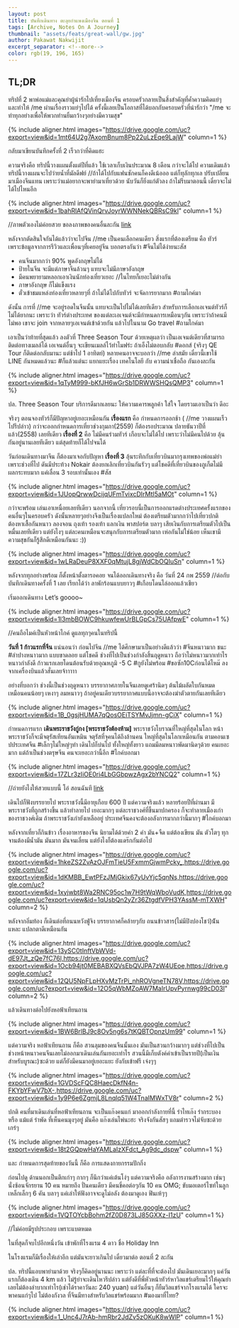 ```yaml
---
layout: post
title: บันทึกเดินทาง ตะลุยกำแพงเมืองจีน ตอนที่ 1
tags: [Archive, Notes On A Journey]
thumbnail: "assets/feats/great-wall/gw.jpg"
author: Pakawat Nakwijit
excerpt_separator: <!--more-->
color: rgb(19, 196, 165)
---
```


## TL;DR

ทริปที่ 2 พาพ่อแม่และคุณย่าผู้น่ารักไปเที่ยงเมืองจีน ครอบครัวกลายเป็นสิ่งสำคัญที่ค้ำความคิดแย่ๆ และทำให้ /me ผ่านเรื่องราวแย่ๆไปได้ ครั้งนี้เลยเป็นโอกาสที่ได้บอกกับครอบครัวที่น่ารักว่า "/me จะทำทุกอย่างเพื่อให้พวกท่านยิ้มกว้างๆอย่างมีความสุข"
<!--more-->

{% include aligner.html images="https://drive.google.com/uc?export=view&id=1mt64U2g7AxomBnum8Pp22uLzEqe9LajW" column=1 %}

กลับมาเขียนบันทึกครั้งที่ 2 เร็วกว่าที่คิดแฮะ

ความจริงคือ ทริปนี้วางแผนตั้งแต่ปีที่แล้ว ใช้เวลาเก็บเงินประมาณ 8 เดือน กว่าจะได้ไป ความเดิมแล้ว ทริปนี้วางแผนจะไปว่ายน้ำที่มัลดีฟย์ //ถ้าได้ไปกับแฟนซักคนก็คงดีเน้อออ แต่ก็ทุลักทุกเล ปรับเปลี่ยนมาเมืองจีนแทน เพราะว่าแม่อยากจะพาย่ามาเที่ยวด้วย นับวันก็ยิ่งแก่ตัวลง ถ้าไม่รีบมาตอนนี้ เดี๋ยวจะไม่ได้ไปไหนอีก

{% include aligner.html images="https://drive.google.com/uc?export=view&id=1bahRlAfQVinQrvJoyrWWNNekQBRsC9kl" column=1 %}

//ภาพตัวเองไม่ค่อยสวย ขอลงภาพของคนอื่นละกัน [link](http://chill.co.th/article.php?aid=106)

หลังจากตัดสินใจกันได้แล้วว่าจะไปจีน //me เป็นคนเลือกคนเดียว สิ่งแรกที่ต้องเตรียม คือ ทัวร์ เพราะข้อมูลจากการรีวิวและเพื่อนๆที่เคยอยู่จีน บอกตรงกันว่า <span class="tag-en">#จีนไม่ได้ง่ายนะสัส</span>

* คนจีนมากกว่า 90% พูดอังกฤษไม่ได้
* ป้ายในจีน จะมีแต่ภาษาจีนล้วนๆ แทบจะไม่มีภาษาอังกฤษ
* มีคนพยายามหลอกเอาเงินนักท่องเที่ยวเยอะ //ในไทยก็เยอะไม่ต่างกัน
* ภาษาอังกฤษ ก็ไม่แข็งแรง
* ตั๋วเข้าชมแหล่งท่องเที่ยวหลายๆที่ ถ้าไม่ได้ไปกับทัวร์ จะจัดการยากมาก <span class="tag-en">#ถามไกค์มา</span>

ดังนั้น การที่ //me จะอยู่รอดในจีนนั้น แทบจะเป็นไปไม่ได้เลยทีเดียว สำหรับการเลือกเอเจนต์ทัวร์ก็ไม่ได้ยากนะ เพราะว่า ทัวร์ต่างประเทศ ของแต่ละเอเจนต์จะมีกำหนดการเหมือนๆกัน เพราะว่าถ้าคนมีไม่พอ เขาจะ join จากหลายๆเอเจนต์เข้าด้วยกัน แล้วไปในนาม Go travel <span class="tag-en">#ถามไกค์มา</span>

เอาเป็นว่าท้ายที่สุดแล้ว ลงตัวที่ Three Season Tour ด้วยเหตุผลว่า เป็นเอเจนต์เดียวที่สามารถติดต่อทางเมลล์ได้ เอเจนต์อื่นๆ จะเขียนเมลล์ไว้ทำไมฟร่ะ ถ้าเอ็งไม่ตอบกลับ <span class="tag-en">#ดอกส์</span> (จริงๆ QE Tour ก็ติดต่อกลับมานะ แต่ช้าไป 1 อาทิตย์) หลายคนอาจจะบอกว่า //me ล่าสมัย เดี๋ยวนี้เขาใช้ LINE กันหมดแล้วนะ <span class="tag-en">#ก็แล้วแต่นะ</span> แยกแยะเรื่อง เทคโนโลยี กับ ความน่าเชื่อถือ กันเองละกัน

{% include aligner.html images="https://drive.google.com/uc?export=view&id=1qTyM999-bKfJH6wGrSb1DRWWSHQsQMP3" column=1 %}


ปล. Three Season Tour บริการดีมากเลยนะ ให้ความเคารพลูกค้า ใส่ใจ โดยรวมเอาเป็นว่า ดีอะ

จริงๆ ตอนจองทัวร์ก็มีปัญหาอยู่เยอะเหมือนกัน **เรื่องแรก** คือ กำหนดการออกช้า ( //me วางแผนเร็วไปรึปล่าว) กว่าจะออกกำหนดการเที่ยวช่วงกุมภา(2559) ก็ต้องรอประมาณ ปลายธันวาปีที่แล้ว(2558) เลยทีเดียว **เรื่องที่ 2** คือ ไม่มีคนร่วมทัวร์ เกือบจะไม่ได้ไป เพราะว่าไม่มีคนไปด้วย ลุ้นกันอยู่นานเลยทีเดียว แต่สุดท้ายก็ได้ไปจนได้

วันก่อนเดินทางมาจีน ก็ต้องมาเจอกับปัญหา **เรื่องที่ 3** ลุ้นระทึกกับเที่ยวบินมากรุงเทพของพ่อแม่ย่า เพราะช่วงที่ไป ดันมีประท้วง Nokair ต้องยกเลิกเที่ยวบินกันรัวๆ แต่โชคดีที่เที่ยวบินของภูเก็ตไม่มีผลกระทบมาก แค่เลื่อน 3 รอบเท่านั้นเอง <span class="tag-en">#สัส</span>

{% include aligner.html images="https://drive.google.com/uc?export=view&id=1JUopQrwwDcijqUFmTvixcDIrMtI5aMOt" column=1 %}


กว่าจะพร้อม เล่นเอาเหนื่อยเลยทีเดียว นอกจากนี้ เที่ยวรอบนี้เป็นการออกแรดต่างประเทศครั้งแรกของคนอื่นๆในครอบครัว ดังนั้นหลายๆอย่างจึงเป็นเรื่องแปลกใหม่ ต้องเตรียมตัวมากกว่าไปเที่ยวปกติ ต้องหาเสื้อกันหนาว ลองจอน ถุงเท้า รองเท้า แลกเงิน พาสปอร์ต บลาๆ เสียเงินกับการเตรียมตัวไปเป็นหมื่นเลยทีเดียว แต่ยังไงๆ แต่ละคนเหมือนจะสนุกกับการเตรียมตัวมาก เห่อกันไม่ใช่น้อย เห็นเขามีความสุขกันก็รู้สึกดีเหมือนกันนะ :))

{% include aligner.html images="https://drive.google.com/uc?export=view&id=1wLRaDeuP8XXF0qMtujL8gjWdCbOQIuSn" column=1 %}


หลังจากทุกอย่างพร้อม ก็ตั้งหน้าตั้งตารอคอย จนได้ออกเดินทางจริง คือ วันที่ 24 กพ 2559 //ต่อกับบันทึกเดินทางครั้งที่ 1 เลย เรียกได้ว่า ลาพักร้อนแบบยาวๆ <span class="tag-en">#เกือบโดนไล่ออกแล้วเชียว</span>

เริ่มออกเดินทาง Let’s goooo~

{% include aligner.html images="https://drive.google.com/uc?export=view&id=1l3mbBOWC9hkuwfewUrBLGpCs75UAfpwE" column=1 %}

//คนถือไมค์เป็นหัวหน้าไกค์ ดูแลทุกๆคนในทริปนี้

**วันที่ 1 ก้าวแรกที่จีน** แน่นอนว่า ก่อนไปจีน //me ได้ศึกษามาเป็นอย่างดีแล้วว่า <span class="tag-en">#จีนหนาวมาก</span> ชนะ <span class="tag-en">#ลำปางหนาวมาก</span> แบบขาดลอย แต่โชคดี ช่วงที่ไปเป็นช่วงกำลังสิ้นฤดูหนาว ถือว่าไม่หนาวมากเท่าไร หนาวกำลังดี ก้าวแรกเลยโดนต้อนรับด้วยอุณหภูมิ -5 C <span class="tag-en">#กูยังไม่พร้อม</span> <span class="tag-en">#ขอซัก</span>10Cก่อนได้ไหม๊ ลงจากเครื่องบินแล้วสั่นเลยจ้าาาาา

อย่างที่บอกว่า ช่วงนี้เป็นช่วงฤดูหนาว บรรยากาศภายในจีนเลยดูเศร้านิดๆ ต้นไม้ผลัดใบกันหมด เหมือนคนน้อยๆ เหงาๆ ลมหนาวๆ ถ้าอยู่คนเดียวบรรยากาศแบบนี้อาจจะต้องฆ่าตัวตายกันเลยทีเดียว

{% include aligner.html images="https://drive.google.com/uc?export=view&id=1B_0gsjHUMA7qQosOEiTSYMvJjmn-gCiX" column=1 %}


กำหนดการแรก **เดินพระราชวังกู่กง [พระราชวังต้องห้าม]** พระราชวังโบราณที่ใหญ่ที่สุดในโลก หน้าพระราชวังก็จะมีจตุรัสเทียนอันเหมิน จตุรัสที่จุคนได้ถึงล้านคน ใหญ่ที่สุดในโลกเหมือนกัน ตามคอนเซปประเทศจีน <span class="tag-en">#เล็กๆไม่ใหญ่ๆทำ</span> เดินไปก็บ่นไป ทั้งใหญ่ทั้งยาว แถมมีลมหนาวพัดมานิดๆด้วย คนเยอะมาก แต่ถ้าเป็นช่วงตรุษจีน คนจะเยอะกว่านี้อีก <span class="tag-en">#ไกค์บอกมา</span>

{% include aligner.html images="https://drive.google.com/uc?export=view&id=17ZLr3zIiOE0ri4LbGGbpwzAgx2bYNCQ2" column=1 %}

//ถ่ายยังไงให้สวยแบบนี้ โอ๋ สอนฉันที [link](http://www.bloggang.com/viewdiary.php?id=africa&month=08-2012&date=14&group=10&gblog=201)

เดินไปก็ฟังบรรยายไป พระราชวังนี้มีอายุเกือบ 600 ปี แต่ความจริงแล้ว หลายร้อยปีที่ผ่านมา มีพระราชวังที่ถูกสร้างขึ้น แล้วทำลายไป เยอะมากๆ แต่ละราชวงศ์ที่ขึ้นมาปกครอง ก็จะทำลายเมืองเก่าของราชวงศ์เดิม ถ้าพระราชวังเก่ายังเหลืออยู่ ประเทศจีนคงจะต้องอลังการมากกว่านี้มากๆ <span class="tag-en">#ไกค์บอกมา</span>

หลังจากเที่ยวก็กินข้าว เรื่องอาหารของจีน นิยามได้ด้วยคำ 2 คำ มัน+จืด แต่ต้องเขียน มัน ตัวโตๆ ทุกจานต้องมีน้ำมัน มันมาก มันจนเลี่ยน แต่ยังไงก็ต้องแดร๊กกันต่อไป

{% include aligner.html images="https://drive.google.com/uc?export=view&id=1hkeZS2ZvAzOJFmTieU5FxmmGjwmPcky_,https://drive.google.com/uc?export=view&id=1dKMBB_EwtPFzJMjGkix67yUvYjc5qnNs,https://drive.google.com/uc?export=view&id=1xyjwbt8Wa2RNC95oc1w7H9tWqWboVudK,https://drive.google.com/uc?export=view&id=1qUsbQn2yZr36ZtgdfVPH3YAssM-mTXWH" column=2 %}

หลังจากอิ่มท้อง ก็เดินต่อที่ถนนหวังฟู่จิง บรรยากาศก็คล้ายๆกับ ถนนข้าวสาร(ไม่มีปิงปองโชว์)น้ันแหละ แปลกตาดีเหมือนกัน

{% include aligner.html images="https://drive.google.com/uc?export=view&id=13ySC0tInftVbWVd-dE97Jt_zQe7fC76l,https://drive.google.com/uc?export=view&id=1Ocb94jt0MEBABXQVsEbQVJPA7zW4UEoe,https://drive.google.com/uc?export=view&id=12QU5NpFLpHXvMzTrPi_nhROVgneTN78V,https://drive.google.com/uc?export=view&id=12O5qWbMZoAW7MaIrUpvPyrnwg99cD03l" column=2 %}

แล้วเดินทางต่อไปยังหอฟ้าเทียนถาน

{% include aligner.html images="https://drive.google.com/uc?export=view&id=1BW6BrlBJ9c8Ov5ng6s7tKQBTOpnzUm99" column=1 %}


แต่ความจริง หอฟ้าเทียนถาน ก็คือ สวนลุมของคนจีนนั้นเอง มันเป็นสวนกว้างมากๆ แต่ช่วงที่ไปเป็นช่วงหน้าหนาวคนจีนเลยไม่ออกมาเดินเล่นกันเยอะเท่าไร สวนนี้มีเก็บตังค์ค่าเข้าเป็นรายปี(เป็นเงินสำหรับบูรณะ)ซะด้วย แต่ก็ยังมีคนมาอยู่เยอะแยะ ยังกับเข้าฟรี เจ๋งๆๆ

{% include aligner.html images="https://drive.google.com/uc?export=view&id=1GVDScFQC8HaecDkfN4n-FKYbYFwV7bX-,https://drive.google.com/uc?export=view&id=1y9P6e6ZgmjL8Lnqlq51W4TnaIMWxTV8r" column=2 %}

ปกติ คนที่มาเดินเล่นที่หอฟ้าเทียนถาน จะเป็นแก๊งคนแก่ มาออกกำลังกายที่นี้ รำไทเก๊ง รำกระบอง หรือ แม้แต่ รำพัด ที่เห็นคนมุงๆอยู่ มันคือ แก๊งเล่นไพ่นะฮะ จริงจังกันสัสๆ แถมตำรวจไม่จับซะด้วย เกร๋ๆ

{% include aligner.html images="https://drive.google.com/uc?export=view&id=18t2GQpwHaYAMLaIzXFdct_Ag9dc_dspw" column=1 %}


และ กำหนดการสุดท้ายของวันนี้ ก็คือ การแสดงกายกรรมปักกิ่ง

ก่อนไปดู ด้านนอกเป็นตึกเก่าๆ กากๆ ก็นึกว่าแค่เต้นโง่ๆ แต่ความจริงคือ อลังการงานสร้างมาก เช่นๆ นั่งซ้อนจักรยาน 10 คน หมายถึง ปั่นคนเดียว มีคนขี่คอต่อๆกัน 10 คน OMG; ขับมอเตอร์ไซท์ในลูกเหล็กเล็กๆ 6 คัน บลาๆ แค่เล่าให้ฟังอาจจะดูไม่อลัง ต้องมาดูเอง ฟินเห้ๆๆ

{% include aligner.html images="https://drive.google.com/uc?export=view&id=1VQTOYcbBohm2fZ0D873LJ85GXXz-I1zU" column=1 %}

//ไม่ค่อยมีรูปประกอบ เพราะแบตหมด

ในที่สุดก็จบไปอีกหนึ่งวัน เข้าพักที่โรงแรม 4 ดาว ชื่อ Holiday Inn

ในโรงแรมก็มีเรื่องให้เล่าอีก แต่มันจะยาวเกินไป เดี๋ยวมาต่อ ตอนที่ 2 ละกัน

ปล. ทริปนี้แอบพาย่ามาด้วย จริงๆก็คิดอยู่นานนะ เพราะว่า แต่ละที่ที่จะต้องไป มันเดินเยอะมากๆ แค่วันแรกก็ต้องเดิน 4 km แล้ว ไม่รู้ย่าจะเดินไหวรึปล่าว แต่ยังดีที่พี่หัวหน้าทัวร์หาวิลแชร์เตรียมไว้ให้คุณย่า เลยไม่ต้องลำบากเท่าไร(เช่าได้ราคาวันละ 240 yuan) แต่วันอื่นๆ ก็ยืมวิลแชร์จากโรงแรมได้ ใครจะพาคนแก่ๆไป ไม่ต้องกังวล ที่จีนมีทางสำหรับวิลแชร์พร้อมมาก <span class="tag-en">#มองมาที่ไทย</span>?

{% include aligner.html images="https://drive.google.com/uc?export=view&id=1_Unc4J7rAb-hmRbr2JdZv5zOKuK8wWlP" column=1 %}

